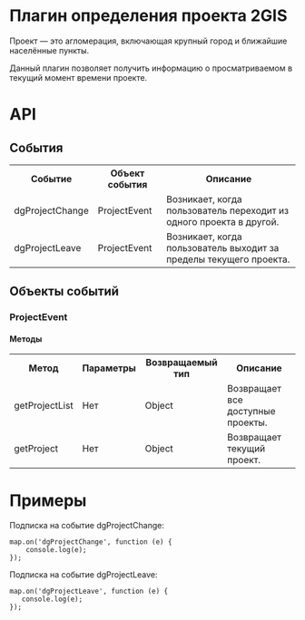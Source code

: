 Плагин определения проекта 2GIS
====================================

Проект — это агломерация, включающая крупный город и ближайшие населённые пункты.

Данный плагин позволяет получить информацию о просматриваемом в текущий момент времени проекте.

# API
## События

<table>
    <tr>
        <th>Событие</th>
        <th>Объект события</th>
        <th>Описание</th>
    </tr>
    <tr>
        <td>dgProjectChange</td>
        <td>ProjectEvent</td>
        <td>Возникает, когда пользователь переходит из одного проекта в другой.</td>
    </tr>
    <tr>
        <td>dgProjectLeave</td>
        <td>ProjectEvent</td>
        <td>Возникает, когда пользователь выходит за пределы текущего проекта.</td>
    </tr>
</table>

## Объекты событий
### ProjectEvent
#### Методы
<table>
    <tr>
        <th>Метод</th>
        <th>Параметры</th>
        <th>Возвращаемый тип</th>
        <th>Описание</th>
    </tr>
    <tr>
        <td>getProjectList</td>
        <td>Нет</td>
        <td>Object</td>
        <td>Возвращает все доступные проекты.</td>
    </tr>
    <tr>
        <td>getProject</td>
        <td>Нет</td>
        <td>Object</td>
        <td>Возвращает текущий проект.</td>
    </tr>
</table>

# Примеры
Подписка на событие dgProjectChange:

    map.on('dgProjectChange', function (e) {
        console.log(e);
    });

Подписка на событие dgProjectLeave:

    map.on('dgProjectLeave', function (e) {
       console.log(e);
    });